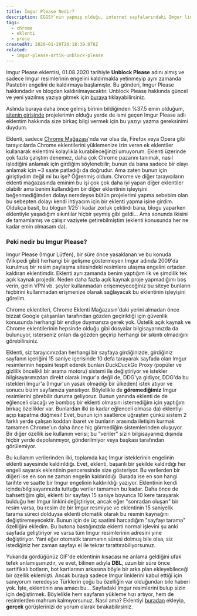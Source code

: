 ```yaml
---
title: Imgur Please Nedir?
description: EGGSY'nin yapmış olduğu, internet sayfalarındaki Imgur linklerini ve Imgur resimlerine giden direkt istekleri DuckDuckGo Proxy sunucularını kullanarak erişime açan Imgur Please eklentisi hakkında yazı.
tags:
  - chrome
  - eklenti
  - proje
createdAt: 2020-01-29T20:18:39.078Z
related:
  - imgur-please-artik-unblock-please
---
```


<blog-notification type="warning">Imgur Please eklentisi, 01.08.2020 tarihiyle **Unblock Please** adını almış ve sadece Imgur resimlerinin engelini kaldırmakla yetinmeyip aynı zamanda Pastebin engelini de kaldırmaya başlamıştır. Bu gönderi, Imgur Please hakkındadır ve blogdan kaldırılmayacaktır. Unblock Please hakkında güncel ve yeni yazılmış yazıya gitmek için [buraya](/blog/gonderi/imgur-please-artik-unblock-please) tıklayabilirsiniz.</blog-notification>

Aslında buraya daha önce gelmiş birinin bildiğinden %37.5 emin olduğum, [sitenin girişinde](/) projelerimin olduğu yerde de ismi geçen Imgur Please adlı eklentim hakkında size birkaç bilgi vermek için bu yazıyı yazma gereksinimi duydum.

Eklenti, sadece [Chrome Mağazası](https://chrome.google.com/webstore/detail/imgur-please/lpngbkmgnehdkkobdbieckjpphkohffd)'nda var olsa da, Firefox veya Opera gibi tarayıcılarda Chrome eklentilerini yüklemenize izin veren ek eklentiler kullanarak eklentimi kolaylıkla kurabileceğinizi umuyorum. Eklenti üzerinde çok fazla çalıştım denemez, daha çok Chrome pazarını tanımak, nasıl işlediğini anlamak için girdiğim söylenebilir; bunun da bana sadece bir olayı anlamak için ~3 saate patladığı da doğrudur. Ama zaten bunun için giriştiydim değil mi bu işe? Öğrenmiş oldum. Chrome ve diğer tarayıcıların eklenti mağazasında eminim bu işi çok çok daha iyi yapan diğer eklentiler olabilir ama benim kullandığım bir diğer eklentinin işleyişini beğenmediğimden dolayı neredeyse bütün projelerimi yapma sebebim olan bu sebepten dolayı kendi ihtiyacım için bir eklenti yapma işine girdim. Oldukça basit, bu blogun 1/25'i kadar zorluk çektirdi bana, blogu yaparken eklentiyle yaşadığım sıkıntılar hiçbir şeymiş gibi geldi... Ama sonunda ikisini de tamamlamış ve çalışır vaziyete getirebilmiştim (eklenti konusunda her ne kadar emin olmasam da).

### Peki nedir bu Imgur Please?

Imgur Please (Imgur Lütfen), bir süre önce yasaklanan ve bu konuda (Vikipedi gibi) herhangi bir gelişme göstermeyen Imgur adında 2009'da kurulmuş bir resim paylaşma sitesindeki resimlere ulaşma engelini ortadan kaldıran eklentimdir. Eklenti ayrı zamanda benim yaptığım ilk ve şimdilik tek açık kaynak projedir. Neden daha fazla açık kaynak proje yapmadığımı boş verin, gelin VPN vb. şeyler kullanmadan erişemeyeceğiniz bu siteye bunların hiçbirini kullanmadan erişmenize olanak sağlayacak bu eklentinin işleyişini görelim.

Chrome eklentileri, Chrome Eklenti Mağazasın'daki yerini almadan önce bizzat Google çalışanları tarafından gözden geçirildiği için güvenlik konusunda herhangi bir endişe duymanıza gerek yok. Üstelik açık kaynak ve Chrome eklentilerinin hepsinde olduğu gibi dosyalar bilgisayarınızda da bulunuyor, isterseniz onları da gözden geçirip herhangi bir sıkıntı olmadığını görebilirsiniz.

Eklenti, siz tarayıcınızdan herhangi bir sayfaya girdiğinizde, girdiğiniz sayfanın içeriğini 15 saniye içerisinde 10 defa tarayarak sayfada olan Imgur resimlerinin hepsini tespit ederek bunları DuckDuckGo Proxy (popüler ve gizlilik öncelikli bir arama motoru) sistemi ile değiştiriyor ve istekler bilgisayarımızdan direkt olarak Imgur'a değil de, DDG'ya gidiyor, DDG'da bu istekleri Imgur'a (Imgur'un yasak olmadığı bir ülkeden) istek atıyor ve sonucu bizim sayfamıza yansıtıyor. Böylelikle de **göremediğimiz** Imgur resimlerini görebilir duruma geliyoruz. Bunun yanında eklenti de de eğlenceli olacağı ve bomboş bir eklenti olmasını istemediğim için yaptığım birkaç özellikler var. Bunlardan ilki (o kadar eğlenceli olmasa da) eklentiyi açıp kapatma düğmesi! Evet, bunun için saatlerce uğraştım çünkü sistem 2 farklı yerde çalışan koddan ibaret ve bunların arasında iletişim kurmak tamamen Chrome'un daha önce hiç görmediğim sistemlerinden oluşuyor. Bir diğer özellik ise kullanım verisi; bu "veriler" sizin bilgisayarınız dışında hiçbir yerde depolanmıyor, gönderilmiyor veya başkası tarafından görülemiyor.

Bu kullanım verilerinden ilki, toplamda kaç Imgur isteklerinin engelinin eklenti sayesinde kaldırıldığı. Evet, eklenti, başarılı bir şekilde kaldırdığı her engeli sayarak eklentinin penceresinde size gösteriyor. Bu verilerden bir diğeri ise en son ne zaman engelin kaldırıldığı. Burada ise en son hangi tarihte ve saatte bir Imgur engelinin kaldırıldığı yazıyor. Eklentinin kendi içinde/bilgisayarınızda tuttuğu veriler tamamen bu kadar. Daha önce de bahsettiğim gibi, eklenti bir sayfayı 15 saniye boyunca 10 kere tarayarak bulduğu her Imgur linkini değiştiriyor, ancak eğer "sonradan oluşan" bir resim varsa, bu resim de bir Imgur resmiyse ve eklentinin 15 saniyelik tarama süreci dolduysa eklenti otomatik olarak bu resmin kaynağını değiştiremeyecektir. Bunun için de üç saatimi harcadığım "sayfayı tarama" özelliğini ekledim. Bu butona bastığınızda eklenti normal işlevini şu anki sayfada geliştiriyor ve varsa tüm Imgur resimlerinin adresini yine değiştiriyor. Yani eğer otomatik taramanın süresi dolmuş bile olsa, siz istediğiniz her zaman sayfayı el ile tekrar tarattırabiliyorsunuz.

<smart-image src="https://i.imgur.com/6VvO0sL.gif"></smart-image>

Yukarıda gördüğünüz GIF'de eklentinin kısacası ne anlama geldiğini ufak tefek anlamışsınızdır, ve evet, bilinen adıyla **DBL**, uzun bir süre önce sertifikalı botların, bot kartlarının arkasına böyle bir arka plan ekleyebileceği bir özellik eklemişti. Ancak buraya sadece Imgur linklerini kabul ettiği için sanıyorum neredeyse Türklerin çoğu bu özelliğin var olduğundan bile haberi yok. İşte, eklentinin ana amacı bu... Sayfadaki Imgur resimlerini bulup sizin için değiştirmek. Böylelikle hem sayfanın yükleme hızı artıyor, hem de resimlerden mahrum kalmıyorsunuz. Nasıl ama? Eklentiyi [buradan](https://chrome.google.com/webstore/detail/imgur-please/lpngbkmgnehdkkobdbieckjpphkohffd) ekleyip, **gerçek** görüşlerinizi de yorum olarak bırakabilirsiniz.
